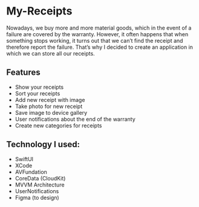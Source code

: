 # My-Receipts

Nowadays, we buy more and more material goods, which in the event of a failure are covered by the warranty. However, it often happens that when something stops working, it turns out that we can’t find the receipt and therefore report the failure. That’s why I decided to create an application in which we can store all our receipts.


## Features

* Show your receipts
* Sort your receipts
* Add new receipt with image
* Take photo for new receipt
* Save image to device gallery
* User notifications about the end of the warranty
* Create new categories for receipts

## Technology I used:

* SwiftUI
* XCode
* AVFundation
* CoreData (CloudKit)
* MVVM Architecture
* UserNotifications
* Figma (to design)
